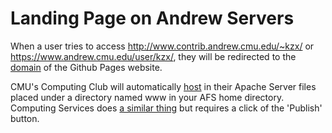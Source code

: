 # Landing Page on Andrew Servers

When a user tries to access http://www.contrib.andrew.cmu.edu/~kzx/ or https://www.andrew.cmu.edu/user/kzx/, they will be redirected to the [domain](https://kxiao1.com) of the Github Pages website.

CMU's Computing Club will automatically [host](https://www.contrib.andrew.cmu.edu/) in their Apache Server files placed under a directory named www in your AFS home directory. Computing Services does [a similar thing](http://www.andrew.cmu.edu/server/publish.html) but requires a click of the 'Publish' button.
